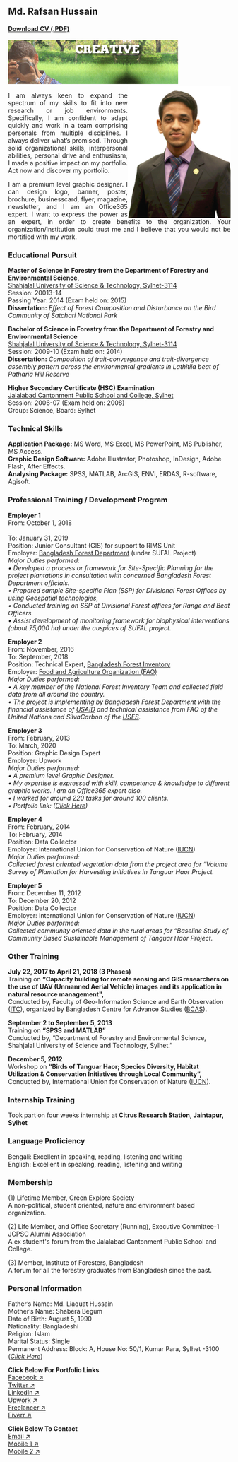 ## Md. Rafsan Hussain

<a href="https://drive.google.com/u/0/uc?id=1uhS3sm9mUFr2UB22Ob1pX49BwWTKx77J&export=download"><b>Download CV (.PDF)</b></a><br/>
<br/>
<img src="Images/gif.gif"/><br/>
<img src="Images/rafsan.png" align="right" height="300" />

<p align="justify">I am always keen to expand the spectrum of my skills to fit into new research or job environments. Specifically, I am confident to adapt quickly and work in a team comprising personals from multiple disciplines. I always deliver what’s promised. Through solid organizational skills, interpersonal abilities, personal drive and enthusiasm, I made a positive impact on my portfolio. Act now and discover my portfolio.</p>

<p align="justify">I am a premium level graphic designer. I can design logo, banner, poster, brochure, businesscard, flyer, magazine, newsletter, and I am an Office365 expert. I want to express the power as an expert, in order to create benefits to the organization. Your organization/institution could trust me and I believe that you would not be mortified with my work.</p>

### Educational Pursuit

**Master of Science in Forestry from the Department of Forestry and Environmental Science**,<br/>
[Shahjalal University of Science & Technology, Sylhet-3114](https://www.sust.edu/)<br/>
Session: 20013-14<br/>
Passing Year: 2014 (Exam held on: 2015)<br/>
**Dissertation:** _Effect of Forest Composition and Disturbance on the Bird Community of Satchari National Park_

**Bachelor of Science in Forestry from the Department of Forestry and Environmental Science**<br/>
[Shahjalal University of Science & Technology, Sylhet-3114](https://www.sust.edu/)<br/>
Session: 2009-10 (Exam held on: 2014)<br/>
**Dissertation:** _Composition of trait-convergence and trait-divergence assembly pattern across the environmental gradients in Lathitila beat of Patharia Hill Reserve_

**Higher Secondary Certificate (HSC) Examination**<br/>
[Jalalabad Cantonment Public School and College, Sylhet](http://www.jcpscsylhet.edu.bd/)<br/>
Session: 2006-07 (Exam held on: 2008)<br/>
Group: Science, Board: Sylhet


### Technical Skills
**Application Package:** MS Word, MS Excel, MS PowerPoint, MS Publisher, MS Access.<br/>
**Graphic Design Software:** Adobe Illustrator, Photoshop, InDesign, Adobe Flash, After Effects.<br/>
**Analysing Package:** SPSS, MATLAB, ArcGIS, ENVI, ERDAS, R-software, Agisoft.<br/>

### Professional Training / Development Program

**Employer 1**<br/>
From: October 1, 2018<br/>	
To: January 31, 2019<br/>
Position: Junior Consultant (GIS) for support to RIMS Unit<br/>
Employer: [Bangladesh Forest Department](http://www.bforest.gov.bd/) (under SUFAL Project)<br/>
_Major Duties performed:<br/>
• Developed a process or framework for Site-Specific Planning for the project plantations in consultation with concerned Bangladesh Forest Department officials. <br/>
•	Prepared sample Site-specific Plan (SSP) for Divisional Forest Offices by using Geospatial technologies,<br/>
•	Conducted training on SSP at Divisional Forest offices for Range and Beat Officers.<br/>
•	Assist development of monitoring framework for biophysical interventions (about 75,000 ha) under the auspices of SUFAL project._

**Employer 2**<br/>
From: November, 2016	<br/>
To: September, 2018<br/>
Position: Technical Expert, [Bangladesh Forest Inventory](http://bfis.bforest.gov.bd/bfi/)<br/>
Employer: [Food and Agriculture Organization (FAO)](http://www.fao.org/bangladesh/en/)<br/>
_Major Duties performed:<br/>
• A key member of the National Forest Inventory Team and collected field data from all around the country. <br/>
•	The project is implementing by Bangladesh Forest Department with the financial assistance of [USAID](https://www.usaid.gov/bd) and technical assistance from FAO of the United Nations and SilvaCarbon of the [USFS](https://www.fs.usda.gov/)._

**Employer 3**<br/>
From: February, 2013<br/>
To: March, 2020<br/>
Position: Graphic Design Expert<br/>
Employer: Upwork<br/>
_Major Duties performed:<br/>
• A premium level Graphic Designer. <br/>
• My expertise is expressed with skill, competence & knowledge to different graphic works. I am an Office365 expert also. <br/>
•	I worked for around 220 tasks for around 100 clients.<br/>
•	Portfolio link: ([Click Here](https://bit.ly/2GoGV5N))_

**Employer 4**<br/>
From: February, 2014	<br/>
To: February, 2014<br/>
Position: Data Collector<br/>
Employer: International Union for Conservation of Nature ([IUCN](https://www.iucn.org/asia/countries/bangladesh))<br/>
_Major Duties performed:<br/>
Collected forest oriented vegetation data from the project area for “Volume Survey of Plantation for Harvesting Initiatives in Tanguar Haor Project._

**Employer 5**<br/>
From: December 11, 2012	<br/>
To: December 20, 2012<br/>
Position: Data Collector<br/>
Employer: International Union for Conservation of Nature ([IUCN](https://www.iucn.org/asia/countries/bangladesh))<br/>
_Major Duties performed:<br/>
Collected community oriented data in the rural areas for “Baseline Study of Community Based Sustainable Management of Tanguar Haor Project._

### Other Training

**July 22, 2017 to April 21, 2018 (3 Phases)**<br/>
Training on **“Capacity building for remote sensing and GIS researchers on the use of UAV (Unmanned Aerial Vehicle) images and its application in natural resource management",** <br/>
Conducted by, Faculty of Geo-Information Science and Earth Observation ([ITC](https://www.itc.nl/)), organized by Bangladesh Centre for Advance Studies ([BCAS](http://www.bcas.net/)).

**September 2 to September 5, 2013**<br/>
Training on **“SPSS and MATLAB”**<br/>
Conducted by, “Department of Forestry and Environmental Science, Shahjalal University of Science and Technology, Sylhet.”

**December 5, 2012**<br/>
Workshop on **“Birds of Tanguar Haor; Species Diversity, Habitat Utilization & Conservation Initiatives through Local Community”,** <br/>
Conducted by, International Union for Conservation of Nature ([IUCN](https://www.iucn.org/asia/countries/bangladesh)).

### Internship Training
Took part on four weeks internship at **Citrus Research Station, Jaintapur, Sylhet**

### Language Proficiency
Bengali: Excellent in speaking, reading, listening and writing<br/>
English: Excellent in speaking, reading, listening and writing

### Membership
(1) Lifetime Member, Green Explore Society<br/>
A non-political, student oriented, nature and environment based organization.

(2) Life Member, and Office Secretary (Running), Executive Committee-1<br/>
JCPSC Alumni Association<br/>
A ex student's forum from the Jalalabad Cantonment Public School and College.

(3) Member, Institute of Foresters, Bangladesh<br/>
A forum for all the forestry graduates from Bangladesh since the past.

### Personal Information

Father’s Name: Md. Liaquat Hussain<br/>
Mother’s Name: Shabera Begum<br/>
Date of Birth: August 5, 1990<br/>
Nationality: Bangladeshi<br/>
Religion:	Islam<br/>
Marital Status: Single<br/>
Permanent Address: Block: A, House No: 50/1, Kumar Para, Sylhet -3100 ([_Click Here_](https://goo.gl/maps/5of6DdnjzLEf8ezE9))


**Click Below For Portfolio Links**<br/>
[Facebook ↗](https://www.facebook.com/mohammedrafsanhussain)<br/>
[Twitter ↗](https://twitter.com/rafsan_hussain)<br/>
[LinkedIn ↗](https://www.linkedin.com/in/rafsanhussain/)<br/>
[Upwork ↗](https://www.upwork.com/o/profiles/users/~0187e4cebda52df57c/)<br/>
[Freelancer ↗](https://www.freelancer.com/u/rafsan456?w=f&ngsw-bypass=)<br/>
[Fiverr ↗](https://www.fiverr.com/rafsanhussain?up_rollout=true)

**Click Below To Contact**<br/>
[Email ↗](mailto:rafsan.hussain@gmail.com)<br/>
[Mobile 1 ↗](tel:+8801672207031)<br/>
[Mobile 2 ↗](tel:+8801723326065)<br/>

